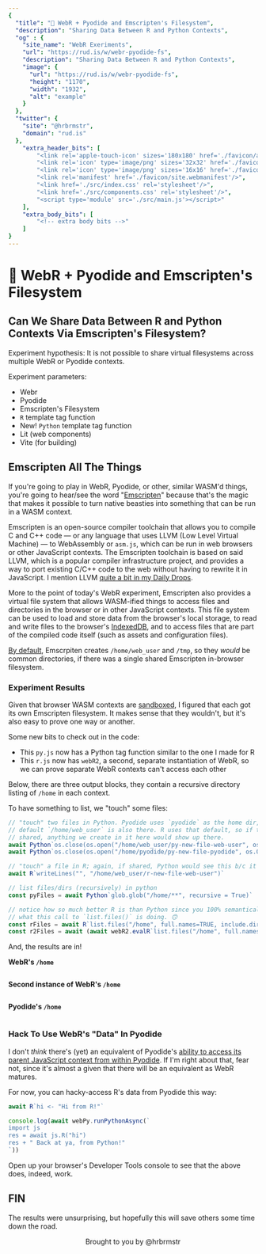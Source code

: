 ```yaml
---
{
  "title": "🧪 WebR + Pyodide and Emscripten's Filesystem",
  "description": "Sharing Data Between R and Python Contexts",
  "og" : {
    "site_name": "WebR Exeriments",
    "url": "https://rud.is/w/webr-pyodide-fs",
    "description": "Sharing Data Between R and Python Contexts",
    "image": {
      "url": "https://rud.is/w/webr-pyodide-fs",
      "height": "1170",
      "width": "1932",
      "alt": "example"
    }
  },
  "twitter": {
    "site": "@hrbrmstr",
    "domain": "rud.is"
  },
	"extra_header_bits": [
		"<link rel='apple-touch-icon' sizes='180x180' href='./favicon/apple-touch-icon.png'/>",
		"<link rel='icon' type='image/png' sizes='32x32' href='./favicon/favicon-32x32.png'/>",
		"<link rel='icon' type='image/png' sizes='16x16' href='./favicon/favicon-16x16.png'/>",
		"<link rel='manifest' href='./favicon/site.webmanifest'/>",
		"<link href='./src/index.css' rel='stylesheet'/>",
		"<link href='./src/components.css' rel='stylesheet'/>",
		"<script type='module' src='./src/main.js'></script>"
	],
	"extra_body_bits": [
		"<!-- extra body bits -->"
	]
}
---
```

# 🧪 WebR + Pyodide and Emscripten's Filesystem

<status-message id="webr-status" text="WebR Loading…"></status-message>

## Can We Share Data Between R and Python Contexts Via Emscripten's Filesystem?

Experiment hypothesis: It is not possible to share virtual filesystems across multiple WebR or Pyodide contexts.

Experiment parameters:

- Webr
- Pyodide
- Emscripten's Filesystem
- `R` template tag function
- <span class="pill">New!</span> `Python` template tag function
- Lit (web components)
- Vite (for building)

## Emscripten All The Things

If you're going to play in WebR, Pyodide, or other, similar WASM'd things, you're going to hear/see the word "[Emscripten](https://emscripten.org/)" because that's the magic that makes it possible to turn native beasties into something that can be run in a WASM context.

Emscripten is an open-source compiler toolchain that allows you to compile C and C++ code — or any language that uses LLVM (Low Level Virtual Machine) — to WebAssembly or `asm.js`, which can be run in web browsers or other JavaScript contexts. The Emscripten toolchain is based on said LLVM, which is a popular compiler infrastructure project, and provides a way to port existing C/C++ code to the web without having to rewrite it in JavaScript. I mention LLVM [quite a bit in my Daily Drops](https://dailyfinds.hrbrmstr.dev/archive?sort=search&search=llvm).

More to the point of today's WebR experiment, Emscripten also provides a virtual file system that allows WASM-ified things to access files and directories in the browser or in other JavaScript contexts. This file system can be used to load and store data from the browser's local storage, to read and write files to the browser's [IndexedDB](https://developer.mozilla.org/en-US/docs/Web/API/IndexedDB_API), and to access files that are part of the compiled code itself (such as assets and configuration files).

[By default](https://emscripten.org/docs/api_reference/Filesystem-API.html?highlight=web_user), Emscrpiten creates `/home/web_user` and `/tmp`, so they _would_ be common directories, if there was a single shared Emscripten in-browser filesystem.

### Experiment Results

Given that browser WASM contexts are [sandboxed](https://webassembly.org/docs/security/), I figured that each got its own Emscripten filesystem. It makes sense that they wouldn't, but it's also easy to prove one way or another. 

Some new bits to check out in the code:

- This `py.js` now has a Python tag function similar to the one I made for R
- This `r.js` now has `webR2`, a second, separate instantiation of WebR, so we can prove separate WebR contexts can't access each other

Below, there are three output blocks, they contain a recursive directory listing of `/home` in each context.

To have something to list, we "touch" some files:

```js
// "touch" two files in Python. Pyodide uses `pyodide` as the home dir, but Emscripten's
// default `/home/web_user` is also there. R uses that default, so if this filesystem was
// shared, anything we create in it here would show up there.
await Python`os.close(os.open("/home/web_user/py-new-file-web-user", os.O_CREAT))`
await Python`os.close(os.open("/home/pyodide/py-new-file-pyodide", os.O_CREAT))`

// "touch" a file in R; again, if shared, Python would see this b/c it has `/home/web_user`
await R`writeLines("", "/home/web_user/r-new-file-web-user")`

// list files/dirs (recursively) in python
const pyFiles = await Python`glob.glob("/home/**", recursive = True)`

// notice how so much better R is than Python since you 100% semantically know
// what this call to `list.files()` is doing. 🙃
const rFiles = await R`list.files("/home", full.names=TRUE, include.dirs=TRUE, recursive=TRUE)`
const r2Files = await (await webR2.evalR`list.files("/home", full.names=TRUE, include.dirs=TRUE, recursive=TRUE)`).toJs()
```

And, the results are in!

**WebR's `/home`**
<pre class="shiki" id="r-fs"></pre>

**Second instance of WebR's `/home`**
<pre class="shiki" id="r2-fs"></pre>

**Pyodide's `/home`**
<pre class="shiki" id="py-fs"></pre>

### Hack To Use WebR's "Data" In Pyodide

I don't _think_ there's (yet) an equivalent of Pyodide's [ability to access its parent JavaScript context from within Pyodide](https://pyodide.org/en/stable/usage/quickstart.html#accessing-javascript-scope-from-python). If I'm right about that, fear not, since it's almost a given that there will be an equivalent as WebR matures.

For now, you can hacky-access R's data from Pyodide this way:

```js
await R`hi <- "Hi from R!"`

console.log(await webPy.runPythonAsync(`
import js
res = await js.R("hi")
res + " Back at ya, from Python!"
`))
```

Open up your browser's Developer Tools console to see that the above does, indeed, work.

## FIN

The results were unsurprising, but hopefully this will save others some time down the road.

<p style="text-align: center">Brought to you by @hrbrmstr</p>
